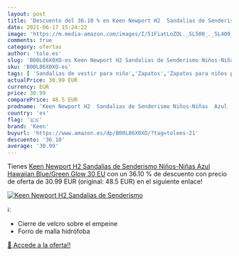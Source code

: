 ```yaml
---
layout: post
title: 'Descuento del 36.10 % en Keen Newport H2  Sandalias de Senderismo'
date: 2021-06-17 15:24:22
image: 'https://m.media-amazon.com/images/I/51FiatLoZOL._SL500_._SL400_.jpg'
comments: true
category: ofertas
author: 'tole.es'
slug: 'B00L86X0XO-es Keen Newport H2 Sandalias de Senderismo Niños-Niñas Azul...'
sku: 'B00L86X0XO-es'
tags: [ 'Sandalias de vestir para niño','Zapatos','Zapatos para niños pequeños','Zapatos y complementos','keen','sandalias', ]
actualPrice: 30.99 EUR
currency: EUR
price: 30.99
comparePrice: 48.5 EUR
prodname: 'Keen Newport H2  Sandalias de Senderismo Niños-Niñas  Azul  Hawaiian Blue/Green Glow   30 EU'
country: 'es'
flag: '🇪🇸'
brand: 'Keen'
buyurl: 'https://www.amazon.es/dp/B00L86X0XO/?tag=tolees-21'
descuento: '36.10'
average: '30.99'
---
```


Tienes [Keen Newport H2  Sandalias de Senderismo Niños-Niñas  Azul  Hawaiian Blue/Green Glow   30 EU](https://www.amazon.es/dp/B00L86X0XO/?tag=tolees-21) con un 36.10 % de descuento con precio de oferta de 30.99 EUR (original: 48.5 EUR) en el siguiente enlace!

[![Keen Newport H2  Sandalias de Senderismo](https://m.media-amazon.com/images/I/51FiatLoZOL._SL500_._SL400_.jpg)](https://www.amazon.es/dp/B00L86X0XO/?tag=tolees-21)

ℹ️:

- Cierre de velcro sobre el empeine
- Forro de malla hidrófoba

[🛒 Accede a la oferta!!](https://www.amazon.es/dp/B00L86X0XO/?tag=tolees-21)
